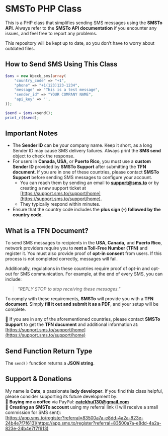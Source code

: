 # **SMSTo PHP Class**  
This is a PHP class that simplifies sending SMS messages using the **SMSTo API**. Always refer to the **SMSTo API documentation** if you encounter any issues, and feel free to report any problems.  

This repository will be kept up to date, so you don’t have to worry about outdated files.  

## **How to Send SMS Using This Class**  
```php
$sms = new Wpccb_sms(array(
    "country_code" => "+1",
    "phone" => "+1(123)123-1234",
    "message" => "This is a test message",
    "sender_id" => "YOUR COMPANY NAME",
    "api_key" => '',
));

$send = $sms->send();
print_r($send);
```

## **Important Notes**  
- The **Sender ID** can be your company name. Keep it short, as a long Sender ID may cause SMS delivery failures. Always print the **SMS send** object to check the response.  
- For users in **Canada, USA,** or **Puerto Rico**, you must use a **custom Sender ID** provided by **SMSTo Support** after submitting the **TFN document**. If you are in one of these countries, please contact **SMSTo Support** before sending SMS messages to configure your account.  
  - You can reach them by sending an email to **support@sms.to** or by creating a new support ticket at [https://support.sms.to/support/home](https://support.sms.to/support/home).  
  - They typically respond within minutes.  
- Ensure that the country code includes the **plus sign (`+`) followed by the country code**.  

## **What is a TFN Document?**  
To send SMS messages to recipients in the **USA, Canada,** and **Puerto Rico**, network providers require you to **rent a Toll-Free Number (TFN)** and register it. You must also provide proof of **opt-in consent** from users. If this process is not completed correctly, messages will fail.  

Additionally, regulations in these countries require proof of opt-in and opt-out for SMS communication. For example, at the end of every SMS, you can include:  
> _"REPLY STOP to stop receiving these messages."_  

To comply with these requirements, **SMSTo** will provide you with a **TFN document**. Simply **fill it out and submit it as a PDF**, and your setup will be complete.  

📌 If you are in any of the aforementioned countries, please contact **SMSTo Support** to get the **TFN document** and additional information at:  
[https://support.sms.to/support/home](https://support.sms.to/support/home)  

## **Send Function Return Type**  
The `send()` function returns a **JSON string**.  

## **Support & Donations**  
My name is **Cate**, a passionate **lady developer**. If you find this class helpful, please consider supporting its future development by:  
🍵 **Buying me a coffee** via PayPal: **catekhui130@gmail.com**  
🔗 **Creating an SMSTo account** using my referral link (I will receive a small commission for SMS sent):  
[https://app.sms.to/register?referral=83500a7a-e8dd-4a2a-823e-24b4e7f7f613](https://app.sms.to/register?referral=83500a7a-e8dd-4a2a-823e-24b4e7f7f613)  

